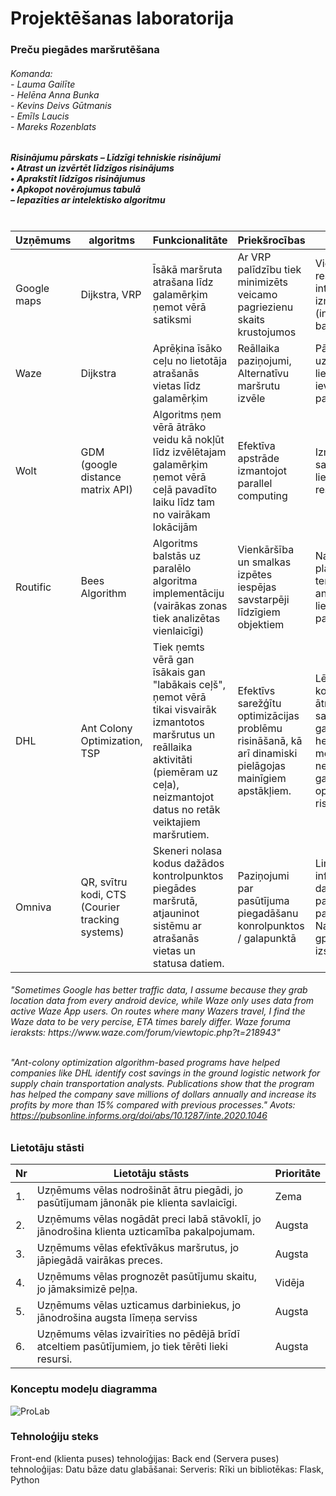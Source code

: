 # Projektēšanas laboratorija
<h3>Preču piegādes maršrutēšana</h1>

<h6>
Komanda:<br>
  - Lauma Gailīte<br>
  - Helēna Anna Bunka<br>
  - Kevins Deivs Gūtmanis<br>
  - Emīls Laucis<br>
  - Mareks Rozenblats<br>
</h6>
<h5><b>Risinājumu pārskats</b>
  – Līdzīgi tehniskie risinājumi<br>
    • Atrast un izvērtēt līdzīgos risinājums<br>
    • Aprakstīt līdzīgos risinājumus<br>
    • Apkopot novērojumus tabulā<br>
  – Iepazīties ar intelektisko algoritmu<br>
<br></h5>

| Uzņēmums  | algoritms | Funkcionalitāte | Priekšrocības | Trūkumi |
| ------------- | ------------- | -------------  | -------------  | -------------  |
|Google maps| Dijkstra, VRP | Īsākā maršruta atrašana līdz galamērķim ņemot vērā satiksmi| Ar VRP palīdzību tiek minimizēts veicamo pagriezienu skaits krustojumos | Viedierīču resursu intensīva izmantošana (internets, baterija)|
| Waze  | Dijkstra | Aprēķina īsāko ceļu no lietotāja atrašanās vietas līdz galamērķim | Reāllaika paziņojumi, Alternatīvu maršrutu izvēle | Pārak liela uzticība lietotāju ievadītajiem paziņojumiem|
| Wolt  | GDM (google distance matrix API) | Algoritms ņem vērā ātrāko veidu kā nokļūt līdz izvēlētajam galamērķim ņemot vērā ceļā pavadīto laiku līdz tam no vairākam lokācijām | Efektīva apstrāde izmantojot parallel computing | Izmanto salīdzinoši lielus RAM resursus|
| Routific | Bees Algorithm | Algoritms balstās uz paralēlo algoritma implementāciju (vairākas zonas tiek analizētas vienlaicīgi) | Vienkāršība un smalkas izpētes iespējas savstarpēji līdzīgiem objektiem  | Nav optimāls plašu teritoriju analizēšanai, liela pašizmaksa |
| DHL | Ant Colony Optimization, TSP | Tiek ņemts vērā gan īsākais gan "labākais ceļš", ņemot vērā tikai visvairāk izmantotos maršrutus un reāllaika aktivitāti (piemēram uz ceļa), neizmantojot datus no retāk veiktajiem maršrutiem.| Efektīvs sarežģītu optimizācijas problēmu risināšanā, kā arī dinamiski pielāgojas mainīgiem apstākļiem. | Lēns konverģences ātrums sarežģītos gadījumos un heuristiska metode, kas nenodrošina garantētu optimālu risinājumu. |
| Omniva  | QR, svītru kodi, CTS (Courier tracking systems) | Skeneri nolasa kodus dažādos kontrolpunktos piegādes maršrutā, atjauninot sistēmu ar atrašanās vietas un statusa datiem.| Paziņojumi par pasūtījuma piegadāšanu konrolpunktos / galapunktā | Limitēts informācijas daudzums par pasūtījumu, Nav reāllaika gps izsekošana|

 <h6><em>"Sometimes Google has better traffic data, I assume because they grab location data from every android device, while Waze only uses data from active Waze App users. On routes where many Wazers travel, I find the Waze data to be very percise, ETA times barely differ. Waze foruma ieraksts: https://www.waze.com/forum/viewtopic.php?t=218943"<br>

 <br> "Ant-colony optimization algorithm-based programs have helped companies like DHL identify cost savings in the ground logistic network for supply chain transportation analysts. Publications show that the program has helped the company save millions of dollars annually and increase its profits by more than 15% compared with previous processes." Avots: https://pubsonline.informs.org/doi/abs/10.1287/inte.2020.1046</em></h6>

### Lietotāju stāsti
| **Nr** | **Lietotāju stāsts** | **Prioritāte** |
| ------------- | ------------- | -------------  |
| 1. | Uzņēmums vēlas nodrošināt ātru piegādi, jo pasūtījumam jānonāk pie klienta savlaicīgi. | Zema |
| 2. | Uzņēmums vēlas nogādāt preci labā stāvoklī, jo jānodrošina klienta uzticamība pakalpojumam. | Augsta |
| 3. | Uzņēmums vēlas efektīvākus maršrutus, jo jāpiegādā vairākas preces. | Augsta |
| 4. | Uzņēmums vēlas prognozēt pasūtījumu skaitu, jo jāmaksimizē peļņa. | Vidēja |
| 5. | Uzņēmums vēlas uzticamus darbiniekus, jo jānodrošina augsta līmeņa serviss | Augsta | 
| 6. | Uzņēmums vēlas izvairīties no pēdējā brīdī atceltiem pasūtījumiem, jo tiek tērēti lieki resursi. | Augsta |

### Konceptu modeļu diagramma
![ProLab](https://github.com/user-attachments/assets/3d6490ea-d87f-4f59-908b-5c282be4203f)

### Tehnoloģiju steks
Front-end (klienta puses) tehnoloģijas:
Back end (Servera puses) tehnoloģijas:
Datu bāze datu glabāšanai:
Serveris:
Rīki un bibliotēkas: Flask, Python
